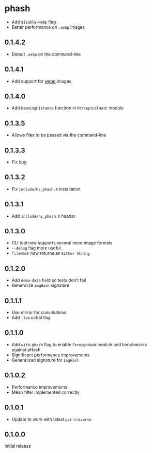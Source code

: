 # phash

  * Add `disable-webp` flag
  * Better performance on `.webp` images

## 0.1.4.2

  * Detect `.webp` on the command-line

## 0.1.4.1

  * Add support for [webp](https://developers.google.com/speed/webp) images.

## 0.1.4.0

  * Add `hammingDistance` function in `PerceptualHash` module

## 0.1.3.5

  * Allows files to be passed via the command-line

## 0.1.3.3

  * Fix bug

## 0.1.3.2

  * Fix `include/hs_phash.h` installation

## 0.1.3.1

  * Add `include/hs_phash.h` header

## 0.1.3.0

  * CLI tool now supports several more image formats
  * `--debug` flag more useful
  * `fileHash` now returns an `Either String`

## 0.1.2.0

  * Add `demo-data` field so tests don't fail
  * Generalize `imgHash` signature

## 0.1.1.1

  * Use mirror for convolutions
  * Add `llvm` cabal flag

## 0.1.1.0

  * Add `with-phash` flag to enable `ForeignHash` module and benchmarks
    against pHash
  * Significant performance improvements
  * Generalized signature for `imgHash`

## 0.1.0.2

  * Performance improvements
  * Mean filter implemented correctly

## 0.1.0.1

  * Update to work with latest `par-traverse`

## 0.1.0.0

Initial release
